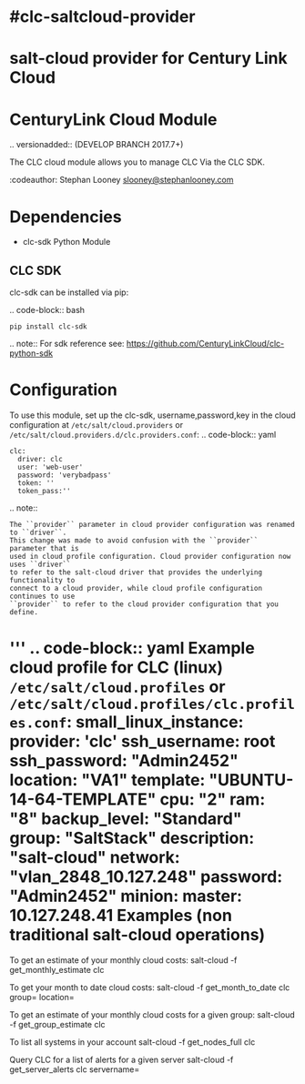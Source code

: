 #clc-saltcloud-provider
===================
salt-cloud provider for Century Link Cloud
===================
CenturyLink Cloud Module
===================

.. versionadded:: (DEVELOP BRANCH 2017.7+)

The CLC cloud module allows you to manage CLC Via the CLC SDK.

:codeauthor: Stephan Looney <slooney@stephanlooney.com> 


Dependencies
============

- clc-sdk Python Module

CLC SDK
-------

clc-sdk can be installed via pip:

.. code-block:: bash

    pip install clc-sdk

.. note::
  For sdk reference see: https://github.com/CenturyLinkCloud/clc-python-sdk

Configuration
=============

To use this module, set up the clc-sdk, username,password,key in the
cloud configuration at
``/etc/salt/cloud.providers`` or ``/etc/salt/cloud.providers.d/clc.providers.conf``:
.. code-block:: yaml

    clc:
      driver: clc
      user: 'web-user'
      password: 'verybadpass'
      token: ''
      token_pass:''

.. note::

    The ``provider`` parameter in cloud provider configuration was renamed to ``driver``.
    This change was made to avoid confusion with the ``provider`` parameter that is
    used in cloud profile configuration. Cloud provider configuration now uses ``driver``
    to refer to the salt-cloud driver that provides the underlying functionality to
    connect to a cloud provider, while cloud profile configuration continues to use
    ``provider`` to refer to the cloud provider configuration that you define.

'''
.. code-block:: yaml
Example cloud profile for CLC (linux)
``/etc/salt/cloud.profiles`` or ``/etc/salt/cloud.profiles/clc.profiles.conf``:
small_linux_instance:
    provider: 'clc'
    ssh_username: root
    ssh_password: "Admin2452"
    location: "VA1"
    template: "UBUNTU-14-64-TEMPLATE"
    cpu: "2"
    ram: "8"
    backup_level: "Standard"
    group: "SaltStack"
    description: "salt-cloud"
    network: "vlan_2848_10.127.248"
    password: "Admin2452"
    minion:
        master: 10.127.248.41
Examples (non traditional salt-cloud operations)
=============
To get an estimate of your monthly cloud costs:
salt-cloud -f get_monthly_estimate clc

To get your month to date cloud costs:
salt-cloud -f get_month_to_date clc group=<server group> location=<CLC datacenter name>

To get an estimate of your monthly cloud costs for a given group:
salt-cloud -f get_group_estimate clc 

To list all systems in your account
salt-cloud -f get_nodes_full clc

Query CLC for a list of alerts for a given server
salt-cloud -f get_server_alerts clc servername=<server to check up on>

